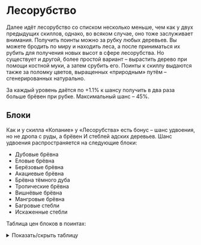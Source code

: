 # Лесорубство

Далее идёт лесорубство со списком несколько меньше, чем как у двух предыдущих скиллов, однако, во всяком случае, оно тоже заслуживает внимания. Получить поинты можно за рубку любых деревьев. Вы можете бродить по миру и находить леса, а после приниматься их рубить для получения новых высот в сфере лесорубства. Но существует и другой, более простой вариант – вырастить дерево при помощи костной муки, а затем срубить его. Поинты к скиллу выдаются также за поломку цветов, выращенных «природным» путём – сгенерированных натурально.

За каждый уровень даётся по +1.1% к шансу получить в два раза больше брёвен при рубке. Максимальный шанс – 45%.

## Блоки

Как и у скилла «Копание» у «Лесорубства» есть бонус – шанс удвоения, но не дропа с руды, а брёвен И стеблей адских деревьев. Шанс удвоения распространяется на следующие блоки:

- Дубовые брёвна
- Еловые брёвна
- Берёзовые брёвна
- Акациевые брёвна
- Брёвна тёмного дуба
- Тропические брёвна
- Вишнёвые брёвна
- Мангровые брёвна
- Багровые стебли
- Искаженные стебли

Таблица цен блоков в поинтах:

<details>
  <summary>Показать/скрыть таблицу</summary>
  <div>
    <table>
      <thead>
        <tr>
          <th>Блок</th>
          <th>Цена в поинтах</th>
        </tr>
      </thead>
      <tbody>
        <tr>
          <th title="Мёртвый куст, подсолнух, сирень, ландыш, лук-батун, мак, синяя орхидея, красный тюльпан, оранжевый тюльпан, белый тюльпан, хаустония серая, розовый тюльпан, ромашка, розовый куст, одуванчик, синий василёк, пион">Цветы</th>
          <th>2</th>
        </tr>
        <tr>
          <th title="Дубовые, берёзовые, хвоя, тропические, акации, тёмного дуба, вишнёвые, азалии, цветущей азалии; мангровые корни; искажённый и незерский нарост">Листья (и гифы в Незере)</th>
          <th>3</th>
        </tr>
        <tr>
          <th>Бамбук и <span title="Блок красного гриба, блок коричневого гриба, стебель гриба">блоки грибов</span></th>
          <th>4</th>
        </tr>
        <tr>
          <th>Хорус</th>
          <th>4</th>
        </tr>
        <tr>
          <th>Цветок хоруса</th>
          <th>5</th>
        </tr>
        <tr>
          <th title="Дубовое, берёзовое, еловое, тропическое, акация, тёмный дуб, вишневое, мангровое; искаженный и багровый стебли">Бревна (и стебли в Незере)</th>
          <th>8</th>
        </tr>
      </tbody>
    </table>
  </div>
</details>
